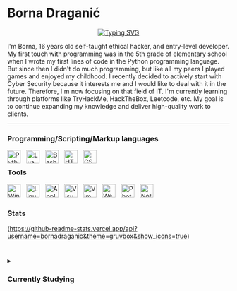 # Borna Draganić

<!--**`Cyber Security Enthusiast (Self-taught Ethical Hacker)`**-->

<p align="center">
<a href="https://git.io/typing-svg"><img src="https://readme-typing-svg.demolab.com?font=Fira+Code&weight=500&size=30&pause=1000&color=FF6F71&width=450&lines=Cyber+Security+Enthusiast;Self-taught+Ethical+Hacker;Entry-level+Developer;Freelancer" alt="Typing SVG" /></a></a>
</p>

<!--[![Typing SVG](https://readme-typing-svg.demolab.com?font=Fira+Code&weight=500&size=30&pause=1000&color=FF6F71&width=450&lines=Cyber+Security+Enthusiast;Self-taught+Ethical+Hacker;Entry-level+Developer;Freelancer)](https://git.io/typing-svg)-->

<p>I'm Borna, 16 years old self-taught ethical hacker, and entry-level developer. My first touch with programming was in the 5th grade of elementary school when I wrote my first lines of code in the Python programming language. But since then I didn't do much programming, but like all my peers I played games and enjoyed my childhood. I recently decided to actively start with Cyber ​​Security because it interests me and I would like to deal with it in the future. Therefore, I'm now focusing on that field of IT. I'm currently learning through platforms like TryHackMe, HackTheBox, Leetcode, etc. My goal is to continue expanding my knowledge and deliver high-quality work to clients.</p>

---


### Programming/Scripting/Markup languages 

<img align="left" alt="Python" width="30px" style="padding-right:10px;" src="https://cdn.jsdelivr.net/gh/devicons/devicon/icons/python/python-original.svg"/>
<img align="left" alt="Lua" width="30px" style="padding-right:10px;" src="https://cdn.jsdelivr.net/gh/devicons/devicon/icons/lua/lua-original-wordmark.svg" />
<img align="left" alt="Bash" width="30px" style="padding-right:10px;" src="https://cdn.jsdelivr.net/gh/devicons/devicon/icons/bash/bash-original.svg" />
<img align="left" alt="HTML" width="30px" style="padding-right:10px;" src="https://cdn.jsdelivr.net/gh/devicons/devicon/icons/html5/html5-original.svg" />
<img align="left" alt="CSS" width="30px" style="padding-right:10px;" src="https://cdn.jsdelivr.net/gh/devicons/devicon/icons/css3/css3-original.svg" >

<br/>

### Tools 

<img align="left" alt="Windows" width="30px" style="padding-right:10px;" src="https://cdn.jsdelivr.net/gh/devicons/devicon/icons/windows8/windows8-original.svg" />
<img align="left" alt="Linux" width="30px" style="padding-right:10px;" src="https://cdn.jsdelivr.net/gh/devicons/devicon/icons/linux/linux-original.svg" />
<img align="left" alt="Apple" width="30px" style="padding-right:10px;" src="https://cdn.jsdelivr.net/gh/devicons/devicon/icons/apple/apple-original.svg" />
<img align="left" alt="Visual Studio Code" width="30px" style="padding-right:10px;" src="https://cdn.jsdelivr.net/gh/devicons/devicon/icons/vscode/vscode-original.svg" />
<img align="left" alt="Vim" width="30px" style="padding-right:10px;" src="https://cdn.jsdelivr.net/gh/devicons/devicon/icons/vim/vim-original.svg" />
<img align="left" alt="Webflow" width="30px" style="padding-right:10px;" src="https://cdn.jsdelivr.net/gh/devicons/devicon/icons/webflow/webflow-original.svg" />
<img align="left" alt="Photoshop" width="30px" style="padding-right:10px;" src="https://cdn.jsdelivr.net/gh/devicons/devicon/icons/photoshop/photoshop-line.svg" />
<img align="left" alt="Notion" width="30px" style="padding-right:10px;" src="https://upload.wikimedia.org/wikipedia/commons/e/e9/Notion-logo.svg" />

<br />

#

### Stats

(https://github-readme-stats.vercel.app/api?username=bornadraganic&theme=gruvbox&show_icons=true)
<br/>

#

<details>
    <summary><h3>Currently Studying</h3></summary>
        I want to note that I am not learning all of these at the same time, but that these are things that I want to learn to help me in my career. 

        C/C++
        PHP
        JavaScript
        Web Penetration Testing
        
</details>

